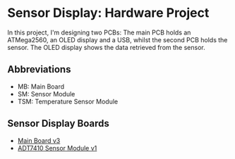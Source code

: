 # Sensor Display: Hardware Project
In this project, I'm designing two PCBs: The main PCB holds an ATMega2560, an OLED display and a USB, whilst the second PCB holds the sensor. The OLED display shows the data retrieved from the sensor.

## Abbreviations
* MB: Main Board
* SM: Sensor Module
* TSM: Temperature Sensor Module

## Sensor Display Boards
* [Main Board v3](https://github.com/yilverdeja/sensordisplay/tree/master/mb_versions/v3)
* [ADT7410 Sensor Module v1](https://github.com/yilverdeja/sensordisplay/tree/master/sensor_modules/adt7410)
